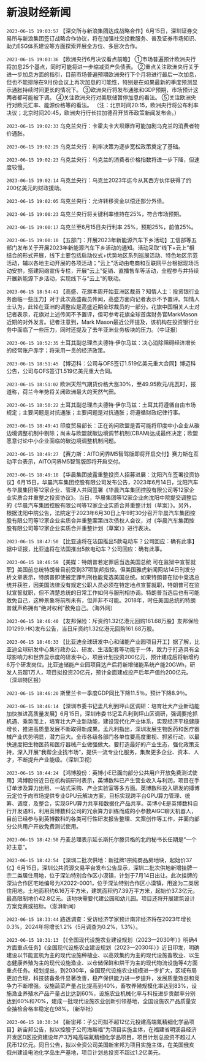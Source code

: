 # 新浪财经新闻
`2023-06-15 19:03:57` 【深交所与新浪集团达成战略合作】6月15日，深圳证券交易所与新浪集团签订战略合作协议，将在加强社交投教服务、普及证券市场知识、助力ESG体系建设等方面探索开展全方位、多层次合作。

`2023-06-15 19:03:36` 【欧洲央行6月决议看点前瞻】
①市场普遍预计欧洲央行将加息25个基点，同时可能将进一步缩减资产负债表。
②重点关注欧洲央行关于进一步加息方面的指引，目前市场普遍预期欧洲央行下个月将进行最后一次加息，但也不能排除在9月份会议上再次加息的可能性，特别是在如果最新的季度预测显示通胀持续时间更长的情况下。
③欧洲央行将发布通胀和GDP预期，市场预计这两者都可能被下调。
④关注欧洲央行对美联储暂停加息的看法。
⑤关注欧洲央行对欧元汇率、能源价格等的看法。
（注：北京时间20:15，欧洲央行将公布利率决议；北京时间20:45，欧洲央行行长拉加德召开货币政策新闻发布会。）

`2023-06-15 19:02:33` 乌克兰央行：卡霍夫卡大坝爆炸可能加剧乌克兰的消费者物价通胀。

`2023-06-15 19:02:29` 乌克兰央行：利率决策为逐步宽松政策奠定了基础。

`2023-06-15 19:02:23` 乌克兰央行：乌克兰的消费者价格指数将进一步下降，但速度较慢。

`2023-06-15 19:02:14` 乌克兰央行：乌克兰2023年迄今从其西方伙伴获得了约200亿美元的财政援助。

`2023-06-15 19:02:05` 乌克兰央行：允许转移资金以偿还部分外债。

`2023-06-15 19:00:23` 乌克兰央行将关键利率维持在25%，符合市场预期。

`2023-06-15 19:00:17` 乌克兰至6月15日央行利率 25%，预期25%，前值25%。

`2023-06-15 19:00:10` 【五部门：开展2023年新能源汽车下乡活动】工信部等五部门发布关于开展2023年新能源汽车下乡活动的通知。活动采取“线下+云上”相结合的形式开展，线下主要包括启动仪式+优势地区系列巡展活动、特色地区示范活动，辅以各地主动开展的各项活动；“云上”活动由电商和互联网平台根据现场活动安排，搭建网络宣传专栏，开展“云上”促销、直播售车等活动，全程参与并持续开展新能源下乡活动，实现线下与“云上”的联动。

`2023-06-15 18:54:41` 【高盛、花旗本周开始亚洲区裁员？知情人士：投资银行业务面临一些压力】对于此次高盛裁员传闻，高盛方面向记者表示不予置评。知情人士认为，此轮在亚洲的调整应是高盛近期全球裁员的一部分。花旗中国相关人士对记者表示，花旗对上述传闻不予置评，但可参考花旗全球首席财务官MarkMason近期的对外发言。记者注意到，Mark Mason最近公开提及，该机构在投资银行业务中面临了一些压力，同时还提及了去年亚洲业务板块的压力。（中证报）

`2023-06-15 18:52:35` 土耳其副总理杰夫德特·伊尔马兹：决心消除阻碍经济增长的经常账户赤字；将采用一贯的经济政策。

`2023-06-15 18:51:45` 【博迈科：公司与OFS签订1.519亿美元重大合同】博迈科公告，公司与OFS签订1.519亿美元重大合同。

`2023-06-15 18:51:02` 欧洲天然气期货价格大涨30%，至49.95欧元/兆瓦时，报道称，荷兰今年势将关闭欧洲最大的天然气田。

`2023-06-15 18:50:22` 土耳其副总理杰夫德特·伊尔马兹：土耳其将遵循自由市场规定；主要问题是对抗通胀；主要问题是对抗通胀；将遵循财政纪律行事。

`2023-06-15 18:49:41` 印度贸易部长：正在询问欧盟是否可能将印度中小企业从碳边境调整机制中剔除；尚未与欧盟就碳边境调节机制(CBAM)达成最终决定；欧盟愿意讨论中小企业面临的碳边境调整机制问题。

`2023-06-15 18:49:27` 【赛力斯：AITO问界M5智驾版即将开启交付】赛力斯在互动平台表示，AITO问界M5智驾版即将开启交付。

`2023-06-15 18:49:18` 【华晨集团披露重整投资人招募进展：沈阳汽车签署投资协议】6月15日，华晨汽车集团控股有限公司发布公告，2023年6月14日，沈阳汽车与华晨集团等12家企业、管理人共同签署《华晨汽车集团控股有限公司等12家企业实质合并重整之投资协议》。当日，华晨集团等12家企业向沈阳中院提交调整后的《华晨汽车集团控股有限公司等12家企业实质合并重整计划（草案）》。另外，根据沈阳中院公告，法院定于2023年6月30日上午9时30分召开华晨汽车集团控股有限公司等12家企业实质合并重整案第四次债权人会议，对《华晨汽车集团控股有限公司等12家企业实质合并重整计划（草案）》进行表决。

`2023-06-15 18:47:50` 【比亚迪将在法国推出5款电动车？公司回应：确有此事】据中证报，比亚迪将在法国推出5款电动车？公司回应：确有此事。

`2023-06-15 18:46:59` 【美媒：特朗普若定罪后当选美国总统 可在监狱中宣誓就职】美国前总统特朗普目前受到37项联邦指控。但美国雅虎新闻网站14日刊发分析文章表示，特朗普即使被定罪判刑也能竞选美国总统。如果特朗普在狱中竞选总统并获胜，因美国法律没有规定公职人员必须在特定地点宣誓就职，特朗普可在监狱宣誓就职，但不清楚总统的日常工作如何与服刑相协调。特朗普当选后也有可能赦免自己，这种景象将前所未有，但并非不可能。2018年，时任美国总统的特朗普就声称拥有“绝对权利”赦免自己。（海外网）

`2023-06-15 18:46:40` 【友邦保险：斥资约1.32亿港元回购161.68万股】友邦保险(01299.HK)发布公告，当日斥资约1.32亿港元回购161.68万股。

`2023-06-15 18:46:33` 【比亚迪全球研发中心和储能产业园项目开工】据了解，比亚迪全球研发中心集行政办公、研发、生活配套等功能于一体，致力于打造具有全球影响力和世界显示度的研发中心，项目计划投资200亿元，预计建成后将新增约6万个研发岗位。比亚迪储能产业园项目达产后将新增储能系统产能20GWh，研发人员超1万人，项目拟投资20亿元，预计全面建成投产后年产值约200亿元。（深圳特区报）

`2023-06-15 18:46:20` 斯里兰卡一季度GDP同比下降11.5％，预计下降8.9％。

`2023-06-15 18:46:14` 【深圳市委书记孟凡利到坪山区调研：培育壮大产业新动能 加快推进高质量发展】6月15日，深圳市委书记孟凡利到坪山区调研，强调要抢抓机遇、乘势而上，培育壮大产业新动能，建设现代化产业体系，实现经济平稳健康增长，推进高质量发展不断取得新成果。孟凡利指出，深圳发展生物医药和医疗器械产业优势明显，潜力巨大。全市各级各部门各单位要高度重视、抓紧行动，以最快速度把生物医药和医疗器械产业做强做大。要打造最好的产业生态，强化政策支持，深入开展“我帮企业找市场”，提供一流专业化服务，集聚更多企业、资本、人才，不断提升产业能级。（深圳卫视）

`2023-06-15 18:44:24` 【鸿博股份：英博小E已面向部分公共用户开放免费测试使用】鸿博股份近日在机构调研时表示，英博数科已产生营业收入与利润，项目在手订单涉及算力出租、一站式采购、产业实验室等多方面。英博数科投入研发的搏博云定位于向市场提供专业GPU云解决方案，目标实现跨平台GPU算力管理、统筹、调度，及整合，实现GPU算力共享和数据化产品共享。英博小E是英博数科自行开发语料，利用英博数科公司的冗余算力训练而成的小参数AIGC聊天机器人，目前已经参与到英博数科的各类可行性研发报告整理、文案创作等工作，并面向部分公共用户开放免费测试使用。

`2023-06-15 18:42:58` 丹麦总理表示延长斯托尔滕贝格的北约秘书长任期是“一个好主意”。

`2023-06-15 18:42:54` 【深圳二批次供地：新挂牌1宗纯商品房地块，起始价37亿】6月15日，深圳公共资源交易平台发布公告显示，深圳二批次供地新增挂牌一宗二类居住用地，位于深汕特别合作区小漠镇，计划于7月14日出让。此次挂牌的深汕合作区宅地编号为X2022-0001，位于深汕特别合作区小漠镇，用途为二类居住用地，土地面积约6.16万平方米，建筑面积约7.39万平方米，起始价37.3亿元，最高限制地价42.8亿元。该地块需要代建公园和幼儿园。项目还将开展建筑设计方案竞赛或招标。（澎湃新闻）

`2023-06-15 18:33:44` 路透调查：受访经济学家预计南非经济将在2023年增长0.3%，2024年将增长1.2%（5月调查为0.2%，1.3%）。

`2023-06-15 18:31:13` 【《全国现代设施农业建设规划（2023—2030年）》明确4方面重点任务】《全国现代设施农业建设规划（2023—2030年）》近日印发，明确建设以节能宜机为主的现代设施种植业、以高效集约为主的现代设施畜牧业、以生态健康养殖为主的现代设施渔业、以仓储保鲜和烘干为主的现代物流设施等4方面重点任务。规划提出，到2030年，全国现代设施农业规模进一步扩大，区域布局更加合理，科技装备条件显著改善，稳产保供能力进一步提升，发展质量效益和竞争力不断增强。设施蔬菜产量占比提高到40%，畜牧养殖规模化率达到83%，设施渔业养殖水产品产量占比达到60%，设施农业机械化率与科技进步贡献率分别达到60%和70%，建成一批现代设施农业创新引领基地，全国设施农产品质量安全抽检合格率稳定在98%。（新华社）

`2023-06-15 18:30:34` 【新宙邦：子公司拟不超12亿元投建高端氟精细化学品项目】新宙邦公告，拟以控股子公司海斯福”为项目实施主体，在福建省明溪县经济开发区D区投资建设年产3万吨高端氟精细化学品项目，项目计划总投资不超过人民币12亿元。同日公告，拟以全资公司美国新宙邦为项目实施主体，在美国俄亥俄州建设电池化学品生产基地，项目计划总投资不超过1.2亿美元。

